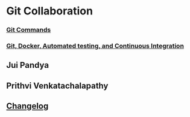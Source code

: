# Git Collaboration

### [Git Commands](GitCommands.md)
### [Git, Docker, Automated testing, and Continuous Integration](Git_Docker_Automated_testing_and_Continuous_Integration.md)

## Jui Pandya
## Prithvi Venkatachalapathy

## [Changelog](Changelog.md)
